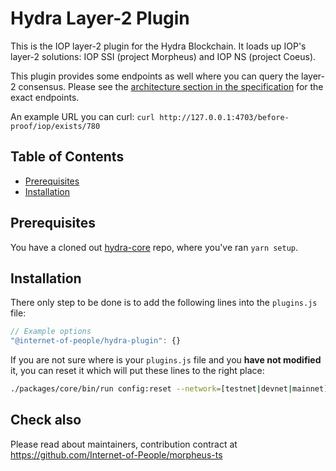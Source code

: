 # Hydra Layer-2 Plugin

This is the IOP layer-2 plugin for the Hydra Blockchain. It loads up IOP's layer-2 solutions: IOP SSI (project Morpheus) and IOP NS (project Coeus).

This plugin provides some endpoints as well where you can query the layer-2 consensus.
Please see the [architecture section in the specification](https://developer.iop.technology/get_started) for the exact endpoints.

An example URL you can curl: `curl http://127.0.0.1:4703/before-proof/iop/exists/780`

## Table of Contents <!-- omit in toc -->

- [Prerequisites](#prerequisites)
- [Installation](#installation)

## Prerequisites

You have a cloned out [hydra-core](https://github.com/Internet-of-People/hydra-core)
repo, where you've ran `yarn setup`.

## Installation

There only step to be done is to add the following lines into the `plugins.js` file:

```javascript
// Example options
"@internet-of-people/hydra-plugin": {}
```

If you are not sure where is your `plugins.js` file and you **have not modified** it, you can reset it which will put these lines to the right place:

```bash
./packages/core/bin/run config:reset --network=[testnet|devnet|mainnet]
```

## Check also

Please read about maintainers, contribution contract at <https://github.com/Internet-of-People/morpheus-ts>